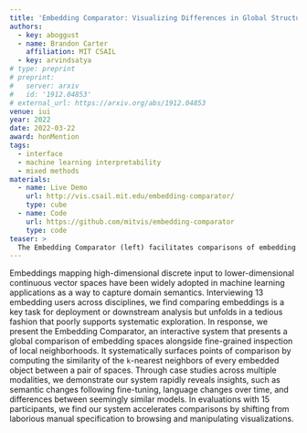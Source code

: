 ```yaml
---
title: 'Embedding Comparator: Visualizing Differences in Global Structure and Local Neighborhoods via Small Multiples'
authors:
  - key: aboggust
  - name: Brandon Carter
    affiliation: MIT CSAIL
  - key: arvindsatya
# type: preprint  
# preprint: 
#   server: arxiv
#   id: '1912.04853'
# external_url: https://arxiv.org/abs/1912.04853
venue: iui
year: 2022
date: 2022-03-22
award: honMention
tags:
  - interface
  - machine learning interpretability
  - mixed methods
materials:
  - name: Live Demo
    url: http://vis.csail.mit.edu/embedding-comparator/
    type: cube
  - name: Code
    url: https://github.com/mitvis/embedding-comparator
    type: code
teaser: >
  The Embedding Comparator (left) facilitates comparisons of embedding spaces via _local neighborhood dominoes_: small multiple visualizations depicting local substructures (right).
---
```

Embeddings mapping high-dimensional discrete input to lower-dimensional continuous vector spaces have been widely adopted in machine learning applications as a way to capture domain semantics. Interviewing 13 embedding users across disciplines, we find comparing embeddings is a key task for deployment or downstream analysis but unfolds in a tedious fashion that poorly supports systematic exploration. In response, we present the Embedding Comparator, an interactive system that presents a global comparison of embedding spaces alongside fine-grained inspection of local neighborhoods. It systematically surfaces points of comparison by computing the similarity of the `k`-nearest neighbors of every embedded object between a pair of spaces. Through case studies across multiple modalities, we demonstrate our system rapidly reveals insights, such as semantic changes following fine-tuning, language changes over time, and differences between seemingly similar models. In evaluations with 15 participants, we find our system accelerates comparisons by shifting from laborious manual specification to browsing and manipulating visualizations.
